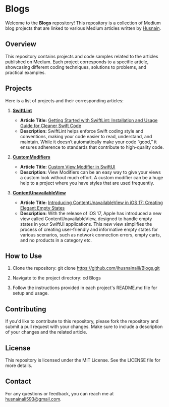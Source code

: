 # Blogs

Welcome to the **Blogs** repository! This repository is a collection of Medium blog projects that are linked to various Medium articles written by [Husnain](https://medium.com/@husnainali593).

## Overview

This repository contains projects and code samples related to the articles published on Medium. Each project corresponds to a specific article, showcasing different coding techniques, solutions to problems, and practical examples.

## Projects

Here is a list of projects and their corresponding articles:

1. **[SwiftLint](https://github.com/ihusnainalii/Blogs/tree/main/SwiftLint)**
   - **Article Title:** [Getting Started with SwiftLint: Installation and Usage Guide for Cleaner Swift Code](https://medium.com/@husnainali593/getting-started-with-swiftlint-installation-and-usage-guide-for-cleaner-swift-code-386fee117fbb)
   - **Description:** SwiftLint helps enforce Swift coding style and conventions, making your code easier to read, understand, and maintain. While it doesn’t automatically make your code “good,” it ensures adherence to standards that contribute to high-quality code.

2. **[CustomModifiers](https://github.com/ihusnainalii/Blogs/tree/main/CustomModifiers)**
   - **Article Title:** [Custom View Modifier in SwiftUI](https://medium.com/@husnainali593/custom-view-modifier-in-swiftui-431f7f10ff2b)
   - **Description:** View Modifiers can be an easy way to give your views a custom look without much effort. A custom modifier can be a huge help to a project where you have styles that are used frequently.

3. **[ContentUnavailableView](https://github.com/ihusnainalii/Blogs/tree/main/ContentUnavailableView)**
   - **Article Title:** [Introducing ContentUnavailableView in iOS 17: Creating Elegant Empty States]([URL-to-Article-3](https://medium.com/@husnainali593/introducing-contentunavailableview-in-ios-17-creating-elegant-empty-states-8053ad28d353))
   - **Description:** With the release of iOS 17, Apple has introduced a new view called ContentUnavailableView, designed to handle empty states in your SwiftUI applications. This new view simplifies the process of creating user-friendly and informative empty states for various scenarios, such as network connection errors, empty carts, and no products in a category etc.

## How to Use

1. Clone the repository:
   git clone https://github.com/ihusnainalii/Blogs.git

2. Navigate to the project directory:
  cd Blogs

3. Follow the instructions provided in each project's README.md file for setup and usage.

## Contributing

If you'd like to contribute to this repository, please fork the repository and submit a pull request with your changes. Make sure to include a description of your changes and the related article.

## License

This repository is licensed under the MIT License. See the LICENSE file for more details.

## Contact

For any questions or feedback, you can reach me at husnainali593@gmail.com.
